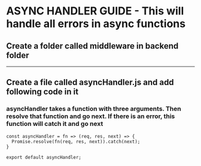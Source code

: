 # ASYNC HANDLER GUIDE - This will handle all errors in async functions

## Create a folder called middleware in backend folder

---

## Create a file called asyncHandler.js and add following code in it

### asyncHandler takes a function with three arguments. Then resolve that function and go next. If there is an error, this function will catch it and go next
```
const asyncHandler = fn => (req, res, next) => {
  Promise.resolve(fn(req, res, next)).catch(next);
}

export default asyncHandler;
```